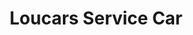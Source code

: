 ---
title: "Loucars Service Car"
url: /guatire/loucars-service-car/
shop: reparación de automóviles
---